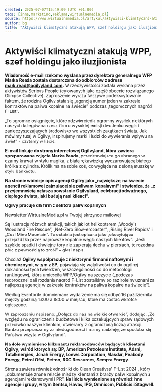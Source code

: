 ```yaml
---
created: 2025-07-07T15:49:09 (UTC +01:00)
tags: [inne,marketing,reklama,wirtualnemedia.pl]
source: https://www.wirtualnemedia.pl/artykul/aktywisci-klimatyczni-atakuja-wpp-szef-holdingu-jako-iluzjionista
author: bg
title: "Aktywiści klimatyczni atakują WPP, szef holdingu jako iluzjionista"
---
```


# Aktywiści klimatyczni atakują WPP, szef holdingu jako iluzjionista

**Wiadomość e-mail rzekomo wysłana przez dyrektora generalnego WPP Marka Reada została dostarczona do odbiorców z adresu mark.read@ogilvyland.com.** W rzeczywistości została wysłana przez aktywistów Serious People (cytowanych jako część obecnie rozwiązanego Glimpse Collective). Zaproszenie wyraża fałszywe podekscytowanie faktem, że rodzina Ogilvy stała się „agencją numer jeden w zakresie kontraktów na paliwa kopalne na świecie” podczas „tegorocznych nagród F-List”.

„To ogromne osiągnięcie, które odzwierciedla ogromny wysiłek niektórych naszych kolegów na rzecz firm o wysokiej emisji dwutlenku węgla i zanieczyszczających środowisko we wszystkich zakątkach świata. Jak mówimy tutaj w Ogilvy, inspirujemy marki i ludzi do wywierania wpływu na świat” - czytamy w liście.

**E-mail linkuje do strony internetowej Ogilvyland, która zawiera spreparowane zdjęcie Marka Reada,** przedstawiające go ubranego w czarny krawat w stylu magika, z białą rękawiczką wyczarowującą białego królika z cylindra. Królik ma na sobie coś, co wygląda na zieloną muszkę w stylu banknotu.

**Na stronie widnieje opis agencji Ogilvy jako „największej na świecie agencji reklamowej zajmującej się paliwami kopalnymi” i stwierdza, że „z przyjemnością ogłasza powstanie Ogilvyland, celebracji odważnego, ciepłego świata, jaki budują nasi klienci”.**

**Ogilvy pracuje dla firm z sektora paliw kopalnych**

Newsletter WirtualneMedia.pl w Twojej skrzynce mailowej

Są ilustracje różnych atrakcji, takich jak lot helikopterem „Woody's Woodland Fire Rescue”, „Net-Zero Slow-ercoaster”, „Rising River Rapids” i „Coal Mine Mountain”. Ta ostatnia jest opisana jako „ekscytująca przejażdżka przez najnowsze kopalnie węgla naszych klientów”. „Jeśli szybkie spadki i chwiejne tory nie zapierają dechu w piersiach, to rozedma płuc z pewnością to zrobi” – głosi napis.

Chociaż **Ogilvy współpracuje z niektórymi firmami naftowymi i chemicznymi, w tym z BP**, pojawiają się wątpliwości co do ogólnej dokładności tych twierdzeń, w szczególności co do metodologii rankingowej, która umieściła WPP/Ogilvy na szczycie („podczas tegorocznej gali rozdania nagród F-List zostaliśmy po raz kolejny uznani za najlepszą agencję w zakresie kontraktów na paliwa kopalne na świecie”).

Według Eventbrite domniemane wydarzenie ma się odbyć 16 października między godziną 16:00 a 18:00 w miejscu, które ma zostać wkrótce ogłoszone.

W zaproszeniu napisano: „Dołącz do nas na wielkie otwarcie”, dodając: „Ze względu na ograniczenia budżetowe i kilka oczekujących spraw sądowych przeciwko naszym klientom, otwieramy z ograniczoną liczbą atrakcji. Bardzo przepraszamy za niedogodności i mamy nadzieję, że spodoba się Państwu wizyta w Ogilvyland”.

**Na dole wymieniono kilkunastu reklamodawców będących klientami Ogilvy, wśród których są: BP, American Petroleum Institute, Adani, TotalEnergies, Jonah Energy, Loews Corporation, Masdar, Peabody Energy, Petrol Ofisi, Petron, RGC Resources, Sempra Energy.**

Strona zawiera również odnośniki do Clean Creatives' F-List 2024 , który „dokumentuje znane relacje między klientami z branży paliw kopalnych a agencjami reklamowymi i PR”. **Na liście wymienione są również inne agencje i grupy, w tym Dentsu, Havas, IPG, Omnicom, Publicis i Stagwell.**
